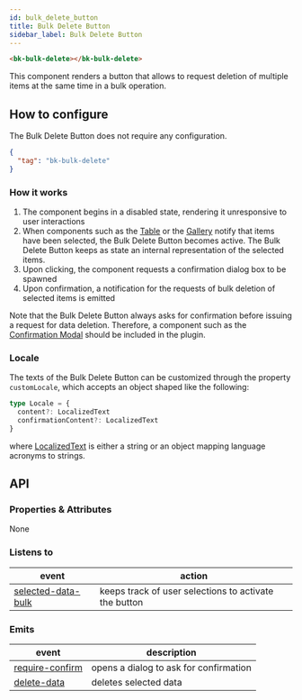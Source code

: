 ```yaml
---
id: bulk_delete_button
title: Bulk Delete Button
sidebar_label: Bulk Delete Button
---
```




<!--
WARNING:
This file is automatically generated. Please edit the 'README' file of the corresponding component and run `yarn copy:docs`
-->

[crud-service]: /runtime-components/plugins/crud-service/10_overview_and_usage.md
[state-pattern]: /runtime-components/plugins/crud-service/10_overview_and_usage.md#state-transitions

[bk-table]: /products/microfrontend-composer/back-kit/60_components/520_table.md
[bk-gallery]: /products/microfrontend-composer/back-kit/60_components/370_gallery.md
[bk-confirmation-modal]: /products/microfrontend-composer/back-kit/60_components/160_confirmation_modal.md

[require-confirm]: /products/microfrontend-composer/back-kit/70_events.md#require-confirm
[delete-data]: /products/microfrontend-composer/back-kit/70_events.md#delete-data
[selected-data-bulk]: /products/microfrontend-composer/back-kit/70_events.md#selected-data-bulk
[localized-text]: /products/microfrontend-composer/back-kit/40_core_concepts.md#localization-and-i18n



```html
<bk-bulk-delete></bk-bulk-delete>
```

This component renders a button that allows to request deletion of multiple items at the same time in a bulk operation.

## How to configure

The Bulk Delete Button does not require any configuration.

```json
{
  "tag": "bk-bulk-delete"
}
```

<!-- TODO remove commented paragraph and link deletion flow -->
<!-- ### CRUD Service deletion
As per [CRUD-Service][crud-service] specifications, deletion consists in editing the `__STATE__` field of the items. In particular, following the CRUD-service [__STATE__ pattern][state-pattern], the process of deletion involves editing items from the "PUBLIC" or "DRAFT" `__STATE__` to the "TRASH" state, and moving items from the "TRASH" `__STATE__` to the "DELETED" state. -->

### How it works

1. The component begins in a disabled state, rendering it unresponsive to user interactions
2. When components such as the [Table][bk-table] or the [Gallery][bk-gallery] notify that items have been selected, the Bulk Delete Button becomes active. The Bulk Delete Button keeps as state an internal representation of the selected items.
3. Upon clicking, the component requests a confirmation dialog box to be spawned
4. Upon confirmation, a notification for the requests of bulk deletion of selected items is emitted

Note that the Bulk Delete Button always asks for confirmation before issuing a request for data deletion. Therefore, a component such as the [Confirmation Modal][bk-confirmation-modal] should be included in the plugin.

<!-- TODO add link to confirmation flow -->

### Locale

The texts of the Bulk Delete Button can be customized through the property `customLocale`, which accepts an object shaped like the following:

```typescript
type Locale = {
  content?: LocalizedText
  confirmationContent?: LocalizedText
}
```

where [LocalizedText][localized-text] is either a string or an object mapping language acronyms to strings.


## API

### Properties & Attributes

None

### Listens to

| event | action |
|-------|--------|
|[selected-data-bulk][selected-data-bulk]|keeps track of user selections to activate the button|

### Emits

| event | description |
|-------|-------------|
|[require-confirm][require-confirm]|opens a dialog to ask for confirmation|
|[delete-data][delete-data]|deletes selected data|
